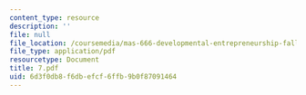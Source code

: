 ```yaml
---
content_type: resource
description: ''
file: null
file_location: /coursemedia/mas-666-developmental-entrepreneurship-fall-2003/6d3f0db8f6dbefcf6ffb9b0f87091464_7.pdf
file_type: application/pdf
resourcetype: Document
title: 7.pdf
uid: 6d3f0db8-f6db-efcf-6ffb-9b0f87091464
---
```

